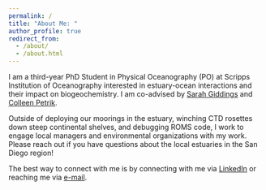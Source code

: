 ```yaml
---
permalink: /
title: "About Me: "
author_profile: true
redirect_from: 
  - /about/
  - /about.html
---
```


I am a third-year PhD Student in Physical Oceanography (PO) at Scripps Institution of Oceanography interested in estuary-ocean interactions and their impact on biogeochemistry. I am co-advised by [Sarah Giddings](https://giddingslab.ucsd.edu/staff-members/dr-sarah-n-giddings/) and [Colleen Petrik](https://cpetrik.scrippsprofiles.ucsd.edu/). 

Outside of deploying our moorings in the estuary, winching CTD rosettes down steep continental shelves, and debugging ROMS code, I work to engage local managers and environmental organizations with my work. Please reach out if you have questions about the local estuaries in the San Diego region! 

The best way to connect with me is by connecting with me via [LinkedIn](https://www.linkedin.com/in/victoria-boatwright/) or reaching me via [e-mail](vboatwright@ucsd.edu). 
